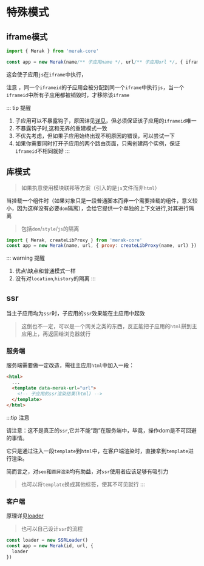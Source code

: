 

# 特殊模式
## iframe模式
```ts
import { Merak } from 'merak-core'

const app = new Merak(name/** 子应用name */, url/** 子应用url */, { iframe: 'iframeid' })
```

这会使子应用`js`在`iframe`中执行，

注意 ，同一个`iframeid`的子应用会被分配到同一个`iframe`中执行`js`，当一个`iframeid`中所有子应用都被销毁时，才移除该`iframe`

::: tip 提醒
1. 子应用可以不暴露钩子，原因详见[详见](../blog/question-from.md#难以面面俱到的隔离)，但必须保证该子应用的`iframeid`唯一
2. 不暴露钩子时,这和无界的重建模式一致
3. 不优先考虑，但如果子应用始终出现不明原因的错误，可以尝试一下
4. 如果你需要同时打开子应用的两个路由页面，只需创建两个实例，保证`iframeid`不相同就好
::: 


## 库模式

> 如果执意使用模块联邦等方案（引入的是`js`文件而非`html`）

当挂载一个组件时（如果对象只是一段普通脚本而非一个需要挂载的组件，意义较小，因为这样没有必要`dom`隔离），会给它提供一个单独的上下文进行,对其进行隔离

> 包括`dom`/`style`/`js`的隔离



```js
import { Merak, createLibProxy } from 'merak-core'
const app = new Merak(name, url, { proxy: createLibProxy(name, url) })
```



::: warning 提醒

1. 优点\缺点和普通模式一样
2. 没有对`location`,`history`的隔离
:::


## ssr

当主子应用均为`ssr`时，子应用的`ssr`效果能在主应用中起效
> 这倒也不一定，可以是一个网关之类的东西，反正能把子应用的`html`拼到主应用上，再返回给浏览器就行

### 服务端

服务端需要做一定改造，需往主应用`html`中加入一段：

```html
<html>
  ...
  <template data-merak-url="url">
    <!-- 子应用的ssr渲染结果(html) -->
  </template>
</html>
```


:::tip 注意

请注意：这不是真正的`ssr`,它并不能“跑”在服务端中，毕竟，操作dom是不可回避的事情。

它只是通过注入一段`template`到`html`中，在客户端渲染时，直接拿到`template`进行渲染。

简而言之，对`seo`和`首屏渲染`均有助益，对`ssr`使用者应该足够有吸引力

> 也可以将`template`换成其他标签，使其不可见就行
:::

### 客户端
原理详见[loader](./secondary/loader.md#ssrloader)
> 也可以自己设计`ssr`的流程
```ts
const loader = new SSRLoader()
const app = new Merak(id, url, {
  loader
})
```


